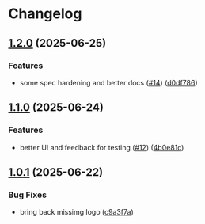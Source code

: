 # Changelog

## [1.2.0](https://github.com/sdlp-org/sdlp/compare/sdlp-sdk-v1.1.0...sdlp-sdk-v1.2.0) (2025-06-25)

### Features

- some spec hardening and better docs ([#14](https://github.com/sdlp-org/sdlp/issues/14)) ([d0df786](https://github.com/sdlp-org/sdlp/commit/d0df786c9396ebfac7012061fb937192126fe872))

## [1.1.0](https://github.com/sdlp-org/sdlp/compare/sdlp-sdk-v1.0.1...sdlp-sdk-v1.1.0) (2025-06-24)

### Features

- better UI and feedback for testing ([#12](https://github.com/sdlp-org/sdlp/issues/12)) ([4b0e81c](https://github.com/sdlp-org/sdlp/commit/4b0e81c7dde9d36a7919cf8f292e8657f1fd6690))

## [1.0.1](https://github.com/sdlp-org/sdlp/compare/sdlp-sdk-v1.0.0...sdlp-sdk-v1.0.1) (2025-06-22)

### Bug Fixes

- bring back missimg logo ([c9a3f7a](https://github.com/sdlp-org/sdlp/commit/c9a3f7aecf8b2c735df5daee62e46c2e4b879868))
